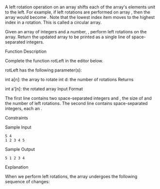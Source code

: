 A left rotation operation on an array shifts each of the array's elements  unit to the left. For example, if  left rotations are performed on array , then the array would become . Note that the lowest index item moves to the highest index in a rotation. This is called a circular array.

Given an array  of  integers and a number, , perform  left rotations on the array. Return the updated array to be printed as a single line of space-separated integers.

Function Description

Complete the function rotLeft in the editor below.

rotLeft has the following parameter(s):

int a[n]: the array to rotate
int d: the number of rotations
Returns

int a'[n]: the rotated array
Input Format

The first line contains two space-separated integers  and , the size of  and the number of left rotations.
The second line contains  space-separated integers, each an .

Constraints

Sample Input
```
5 4
1 2 3 4 5
```
Sample Output
```
5 1 2 3 4
```
Explanation

When we perform  left rotations, the array undergoes the following sequence of changes:

